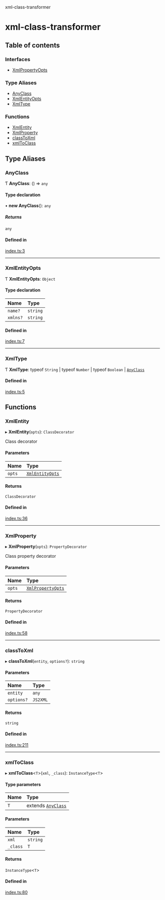 xml-class-transformer

# xml-class-transformer

## Table of contents

### Interfaces

- [XmlPropertyOpts](interfaces/XmlPropertyOpts.md)

### Type Aliases

- [AnyClass](README.md#anyclass)
- [XmlEntityOpts](README.md#xmlentityopts)
- [XmlType](README.md#xmltype)

### Functions

- [XmlEntity](README.md#xmlentity)
- [XmlProperty](README.md#xmlproperty)
- [classToXml](README.md#classtoxml)
- [xmlToClass](README.md#xmltoclass)

## Type Aliases

### AnyClass

Ƭ **AnyClass**: () => `any`

#### Type declaration

• **new AnyClass**(): `any`

##### Returns

`any`

#### Defined in

[index.ts:3](https://github.com/VitorLuizC/typescript-library-boilerplate/blob/b44a20e/src/index.ts#L3)

___

### XmlEntityOpts

Ƭ **XmlEntityOpts**: `Object`

#### Type declaration

| Name | Type |
| :------ | :------ |
| `name?` | `string` |
| `xmlns?` | `string` |

#### Defined in

[index.ts:7](https://github.com/VitorLuizC/typescript-library-boilerplate/blob/b44a20e/src/index.ts#L7)

___

### XmlType

Ƭ **XmlType**: typeof `String` \| typeof `Number` \| typeof `Boolean` \| [`AnyClass`](README.md#anyclass)

#### Defined in

[index.ts:5](https://github.com/VitorLuizC/typescript-library-boilerplate/blob/b44a20e/src/index.ts#L5)

## Functions

### XmlEntity

▸ **XmlEntity**(`opts`): `ClassDecorator`

Class decorator

#### Parameters

| Name | Type |
| :------ | :------ |
| `opts` | [`XmlEntityOpts`](README.md#xmlentityopts) |

#### Returns

`ClassDecorator`

#### Defined in

[index.ts:36](https://github.com/VitorLuizC/typescript-library-boilerplate/blob/b44a20e/src/index.ts#L36)

___

### XmlProperty

▸ **XmlProperty**(`opts`): `PropertyDecorator`

Class property decorator

#### Parameters

| Name | Type |
| :------ | :------ |
| `opts` | [`XmlPropertyOpts`](interfaces/XmlPropertyOpts.md) |

#### Returns

`PropertyDecorator`

#### Defined in

[index.ts:58](https://github.com/VitorLuizC/typescript-library-boilerplate/blob/b44a20e/src/index.ts#L58)

___

### classToXml

▸ **classToXml**(`entity`, `options?`): `string`

#### Parameters

| Name | Type |
| :------ | :------ |
| `entity` | `any` |
| `options?` | `JS2XML` |

#### Returns

`string`

#### Defined in

[index.ts:211](https://github.com/VitorLuizC/typescript-library-boilerplate/blob/b44a20e/src/index.ts#L211)

___

### xmlToClass

▸ **xmlToClass**<`T`\>(`xml`, `_class`): `InstanceType`<`T`\>

#### Type parameters

| Name | Type |
| :------ | :------ |
| `T` | extends [`AnyClass`](README.md#anyclass) |

#### Parameters

| Name | Type |
| :------ | :------ |
| `xml` | `string` |
| `_class` | `T` |

#### Returns

`InstanceType`<`T`\>

#### Defined in

[index.ts:80](https://github.com/VitorLuizC/typescript-library-boilerplate/blob/b44a20e/src/index.ts#L80)
